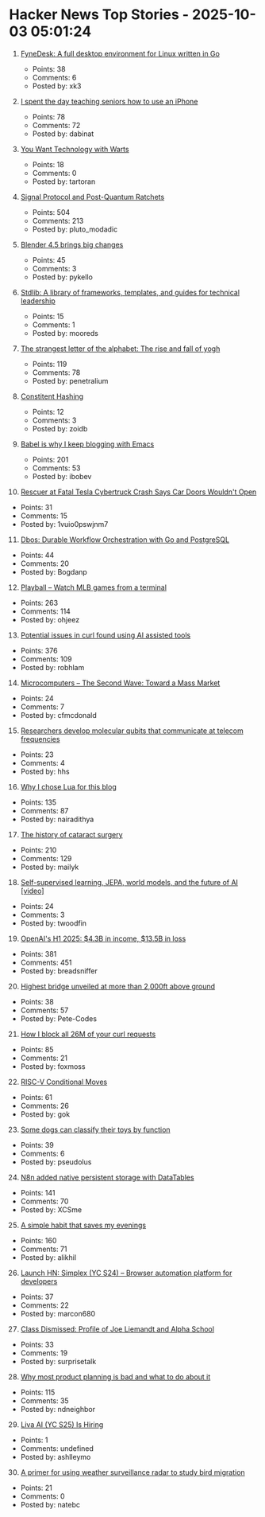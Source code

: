 # Hacker News Top Stories - 2025-10-03 05:01:24

1. [FyneDesk: A full desktop environment for Linux written in Go](https://github.com/FyshOS/fynedesk)
   - Points: 38
   - Comments: 6
   - Posted by: xk3

2. [I spent the day teaching seniors how to use an iPhone](https://forums.macrumors.com/threads/i-spent-the-day-trying-to-teach-seniors-how-to-use-an-iphone-and-it-was-a-nightmare.2468117/)
   - Points: 78
   - Comments: 72
   - Posted by: dabinat

3. [You Want Technology with Warts](https://entropicthoughts.com/you-want-technology-with-warts)
   - Points: 18
   - Comments: 0
   - Posted by: tartoran

4. [Signal Protocol and Post-Quantum Ratchets](https://signal.org/blog/spqr/)
   - Points: 504
   - Comments: 213
   - Posted by: pluto_modadic

5. [Blender 4.5 brings big changes](https://lwn.net/Articles/1036262/)
   - Points: 45
   - Comments: 3
   - Posted by: pykello

6. [Stdlib: A library of frameworks, templates, and guides for technical leadership](https://debuggingleadership.com/stdlib)
   - Points: 15
   - Comments: 1
   - Posted by: mooreds

7. [The strangest letter of the alphabet: The rise and fall of yogh](https://www.deadlanguagesociety.com/p/history-of-letter-yogh)
   - Points: 119
   - Comments: 78
   - Posted by: penetralium

8. [Constitent Hashing](https://eli.thegreenplace.net/2025/consistent-hashing/)
   - Points: 12
   - Comments: 3
   - Posted by: zoidb

9. [Babel is why I keep blogging with Emacs](https://entropicthoughts.com/why-stick-to-emacs-blog)
   - Points: 201
   - Comments: 53
   - Posted by: ibobev

10. [Rescuer at Fatal Tesla Cybertruck Crash Says Car Doors Wouldn't Open](https://www.newsweek.com/tesla-cybertruck-car-door-malfunction-2043976)
   - Points: 31
   - Comments: 15
   - Posted by: 1vuio0pswjnm7

11. [Dbos: Durable Workflow Orchestration with Go and PostgreSQL](https://github.com/dbos-inc/dbos-transact-golang)
   - Points: 44
   - Comments: 20
   - Posted by: Bogdanp

12. [Playball – Watch MLB games from a terminal](https://github.com/paaatrick/playball)
   - Points: 263
   - Comments: 114
   - Posted by: ohjeez

13. [Potential issues in curl found using AI assisted tools](https://mastodon.social/@bagder/115241241075258997)
   - Points: 376
   - Comments: 109
   - Posted by: robhlam

14. [Microcomputers – The Second Wave: Toward a Mass Market](https://technicshistory.com/2025/10/03/microcomputers-the-second-wave-towards-a-mass-market/)
   - Points: 24
   - Comments: 7
   - Posted by: cfmcdonald

15. [Researchers develop molecular qubits that communicate at telecom frequencies](https://chicagoquantum.org/news/researchers-develop-molecular-qubits-communicate-telecom-frequencies)
   - Points: 23
   - Comments: 4
   - Posted by: hhs

16. [Why I chose Lua for this blog](https://andregarzia.com/2025/03/why-i-choose-lua-for-this-blog.html)
   - Points: 135
   - Comments: 87
   - Posted by: nairadithya

17. [The history of cataract surgery](https://www.asimov.press/p/cataracts)
   - Points: 210
   - Comments: 129
   - Posted by: mailyk

18. [Self-supervised learning, JEPA, world models, and the future of AI [video]](https://www.youtube.com/watch?v=yUmDRxV0krg)
   - Points: 24
   - Comments: 3
   - Posted by: twoodfin

19. [OpenAI's H1 2025: $4.3B in income, $13.5B in loss](https://www.techinasia.com/news/openais-revenue-rises-16-to-4-3b-in-h1-2025)
   - Points: 381
   - Comments: 451
   - Posted by: breadsniffer

20. [Highest bridge unveiled at more than 2,000ft above ground](https://www.independent.co.uk/tv/news/china-worlds-highest-bridge-video-b2835886.html)
   - Points: 38
   - Comments: 57
   - Posted by: Pete-Codes

21. [How I block all 26M of your curl requests](https://foxmoss.com/blog/packet-filtering/)
   - Points: 85
   - Comments: 21
   - Posted by: foxmoss

22. [RISC-V Conditional Moves](https://www.corsix.org/content/riscv-conditional-moves)
   - Points: 61
   - Comments: 26
   - Posted by: gok

23. [Some dogs can classify their toys by function](https://arstechnica.com/science/2025/09/some-dogs-can-classify-their-toys-by-function/)
   - Points: 39
   - Comments: 6
   - Posted by: pseudolus

24. [N8n added native persistent storage with DataTables](https://community.n8n.io/t/data-tables-are-here/192256)
   - Points: 141
   - Comments: 70
   - Posted by: XCSme

25. [A simple habit that saves my evenings](https://alikhil.dev/posts/the-simple-habit-that-saves-my-evenings/)
   - Points: 160
   - Comments: 71
   - Posted by: alikhil

26. [Launch HN: Simplex (YC S24) – Browser automation platform for developers](https://www.simplex.sh/)
   - Points: 37
   - Comments: 22
   - Posted by: marcon680

27. [Class Dismissed: Profile of Joe Liemandt and Alpha School](https://joincolossus.com/article/joe-liemandt-class-dismissed/)
   - Points: 33
   - Comments: 19
   - Posted by: surprisetalk

28. [Why most product planning is bad and what to do about it](https://blog.railway.com/p/product-planning-improvement)
   - Points: 115
   - Comments: 35
   - Posted by: ndneighbor

29. [Liva AI (YC S25) Is Hiring](https://www.ycombinator.com/companies/liva-ai/jobs/6xM8JYU-founding-operations-lead)
   - Points: 1
   - Comments: undefined
   - Posted by: ashlleymo

30. [A primer for using weather surveillance radar to study bird migration](https://birdcast.info/news/a-primer-for-using-weather-surveillance-radar-to-study-bird-migration/)
   - Points: 21
   - Comments: 0
   - Posted by: natebc

